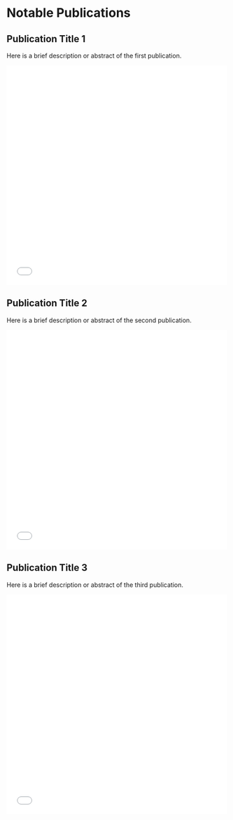 # Notable Publications

## Publication Title 1
Here is a brief description or abstract of the first publication.
<iframe src="docs/publication_pdfs/ILWS.pdf" style="width:100%; height:500px;" frameborder="0"></iframe>

## Publication Title 2
Here is a brief description or abstract of the second publication.
<iframe src="path/to/publication2.pdf" style="width:100%; height:500px;" frameborder="0"></iframe>

## Publication Title 3
Here is a brief description or abstract of the third publication.
<iframe src="path/to/publication3.pdf" style="width:100%; height:500px;" frameborder="0"></iframe>

<!-- Repeat the pattern for more publications -->
